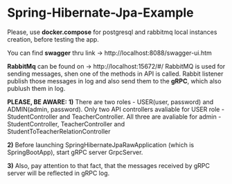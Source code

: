 # Spring-Hibernate-Jpa-Example

Please, use **docker.compose** for postgresql and rabbitmq local instances creation, before testing the app.

You can find **swagger** thru link -> http://localhost:8088/swagger-ui.htm

**RabbitMq** can be found on -> http://localhost:15672/#/
RabbitMQ is used for sending messages, shen one of the methods in API is called. Rabbit listener publish those messages
 in log and also send them to the **gRPC**, which also publush them in log.

**PLEASE, BE AWARE:**
**1)** There are two roles - USER(user, password) and ADMIN(admin, password).
Only two API controllers avaliable for USER role - StudentController and TeacherController.
All three are avaliable for admin - StudentController, TeacherController and StudentToTeacherRelationController

**2)** Before launching SpringHibernateJpaRawApplication (which is SpringBootApp), start gRPC server GrpcServer.

**3)** Also, pay attention to that fact, that the messages received by gRPC server will be reflected in gRPC log.  
